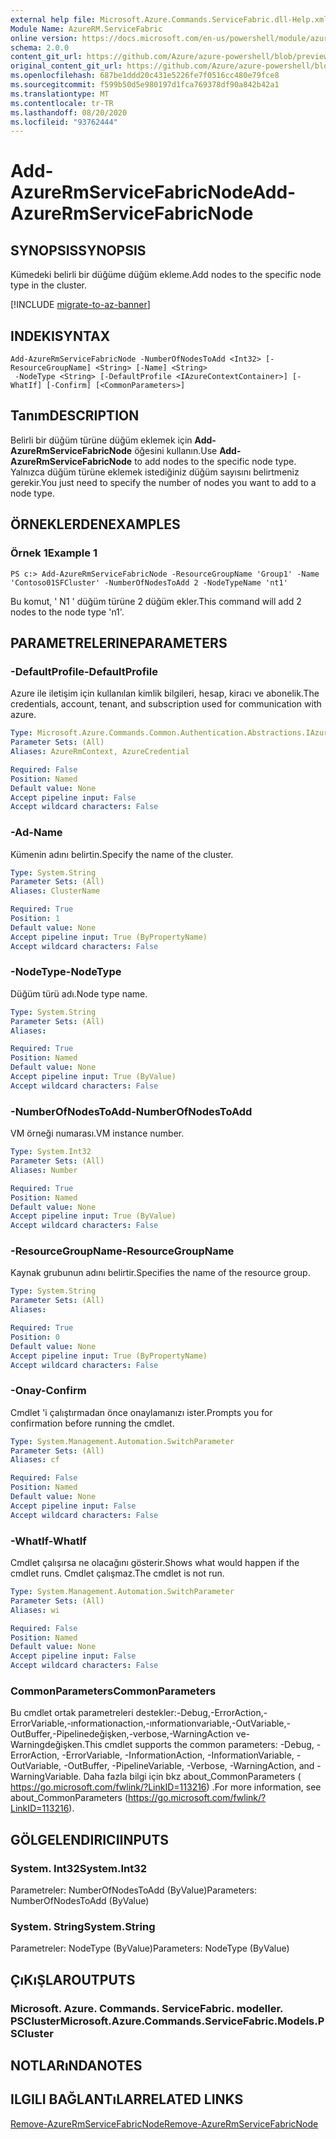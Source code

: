 ```yaml
---
external help file: Microsoft.Azure.Commands.ServiceFabric.dll-Help.xml
Module Name: AzureRM.ServiceFabric
online version: https://docs.microsoft.com/en-us/powershell/module/azurerm.servicefabric/add-azurermservicefabricnode
schema: 2.0.0
content_git_url: https://github.com/Azure/azure-powershell/blob/preview/src/ResourceManager/ServiceFabric/Commands.ServiceFabric/help/Add-AzureRmServiceFabricNode.md
original_content_git_url: https://github.com/Azure/azure-powershell/blob/preview/src/ResourceManager/ServiceFabric/Commands.ServiceFabric/help/Add-AzureRmServiceFabricNode.md
ms.openlocfilehash: 687be1ddd20c431e5226fe7f0516cc480e79fce8
ms.sourcegitcommit: f599b50d5e980197d1fca769378df90a842b42a1
ms.translationtype: MT
ms.contentlocale: tr-TR
ms.lasthandoff: 08/20/2020
ms.locfileid: "93762444"
---
```

# <span data-ttu-id="788ed-101">Add-AzureRmServiceFabricNode</span><span class="sxs-lookup"><span data-stu-id="788ed-101">Add-AzureRmServiceFabricNode</span></span>

## <span data-ttu-id="788ed-102">SYNOPSIS</span><span class="sxs-lookup"><span data-stu-id="788ed-102">SYNOPSIS</span></span>
<span data-ttu-id="788ed-103">Kümedeki belirli bir düğüme düğüm ekleme.</span><span class="sxs-lookup"><span data-stu-id="788ed-103">Add nodes to the specific node type in the cluster.</span></span>

[!INCLUDE [migrate-to-az-banner](../../includes/migrate-to-az-banner.md)]

## <span data-ttu-id="788ed-104">INDEKI</span><span class="sxs-lookup"><span data-stu-id="788ed-104">SYNTAX</span></span>

```
Add-AzureRmServiceFabricNode -NumberOfNodesToAdd <Int32> [-ResourceGroupName] <String> [-Name] <String>
 -NodeType <String> [-DefaultProfile <IAzureContextContainer>] [-WhatIf] [-Confirm] [<CommonParameters>]
```

## <span data-ttu-id="788ed-105">Tanım</span><span class="sxs-lookup"><span data-stu-id="788ed-105">DESCRIPTION</span></span>
<span data-ttu-id="788ed-106">Belirli bir düğüm türüne düğüm eklemek için **Add-AzureRmServiceFabricNode** öğesini kullanın.</span><span class="sxs-lookup"><span data-stu-id="788ed-106">Use **Add-AzureRmServiceFabricNode** to add nodes to the specific node type.</span></span> <span data-ttu-id="788ed-107">Yalnızca düğüm türüne eklemek istediğiniz düğüm sayısını belirtmeniz gerekir.</span><span class="sxs-lookup"><span data-stu-id="788ed-107">You just need to specify the number of nodes you want to add to a node type.</span></span>

## <span data-ttu-id="788ed-108">ÖRNEKLERDEN</span><span class="sxs-lookup"><span data-stu-id="788ed-108">EXAMPLES</span></span>

### <span data-ttu-id="788ed-109">Örnek 1</span><span class="sxs-lookup"><span data-stu-id="788ed-109">Example 1</span></span>
```
PS c:> Add-AzureRmServiceFabricNode -ResourceGroupName 'Group1' -Name 'Contoso01SFCluster' -NumberOfNodesToAdd 2 -NodeTypeName 'nt1'
```

<span data-ttu-id="788ed-110">Bu komut, ' N1 ' düğüm türüne 2 düğüm ekler.</span><span class="sxs-lookup"><span data-stu-id="788ed-110">This command will add 2 nodes to the node type 'n1'.</span></span>

## <span data-ttu-id="788ed-111">PARAMETRELERINE</span><span class="sxs-lookup"><span data-stu-id="788ed-111">PARAMETERS</span></span>

### <span data-ttu-id="788ed-112">-DefaultProfile</span><span class="sxs-lookup"><span data-stu-id="788ed-112">-DefaultProfile</span></span>
<span data-ttu-id="788ed-113">Azure ile iletişim için kullanılan kimlik bilgileri, hesap, kiracı ve abonelik.</span><span class="sxs-lookup"><span data-stu-id="788ed-113">The credentials, account, tenant, and subscription used for communication with azure.</span></span>

```yaml
Type: Microsoft.Azure.Commands.Common.Authentication.Abstractions.IAzureContextContainer
Parameter Sets: (All)
Aliases: AzureRmContext, AzureCredential

Required: False
Position: Named
Default value: None
Accept pipeline input: False
Accept wildcard characters: False
```

### <span data-ttu-id="788ed-114">-Ad</span><span class="sxs-lookup"><span data-stu-id="788ed-114">-Name</span></span>
<span data-ttu-id="788ed-115">Kümenin adını belirtin.</span><span class="sxs-lookup"><span data-stu-id="788ed-115">Specify the name of the cluster.</span></span>

```yaml
Type: System.String
Parameter Sets: (All)
Aliases: ClusterName

Required: True
Position: 1
Default value: None
Accept pipeline input: True (ByPropertyName)
Accept wildcard characters: False
```

### <span data-ttu-id="788ed-116">-NodeType</span><span class="sxs-lookup"><span data-stu-id="788ed-116">-NodeType</span></span>
<span data-ttu-id="788ed-117">Düğüm türü adı.</span><span class="sxs-lookup"><span data-stu-id="788ed-117">Node type name.</span></span>

```yaml
Type: System.String
Parameter Sets: (All)
Aliases:

Required: True
Position: Named
Default value: None
Accept pipeline input: True (ByValue)
Accept wildcard characters: False
```

### <span data-ttu-id="788ed-118">-NumberOfNodesToAdd</span><span class="sxs-lookup"><span data-stu-id="788ed-118">-NumberOfNodesToAdd</span></span>
<span data-ttu-id="788ed-119">VM örneği numarası.</span><span class="sxs-lookup"><span data-stu-id="788ed-119">VM instance number.</span></span>

```yaml
Type: System.Int32
Parameter Sets: (All)
Aliases: Number

Required: True
Position: Named
Default value: None
Accept pipeline input: True (ByValue)
Accept wildcard characters: False
```

### <span data-ttu-id="788ed-120">-ResourceGroupName</span><span class="sxs-lookup"><span data-stu-id="788ed-120">-ResourceGroupName</span></span>
<span data-ttu-id="788ed-121">Kaynak grubunun adını belirtir.</span><span class="sxs-lookup"><span data-stu-id="788ed-121">Specifies the name of the resource group.</span></span>

```yaml
Type: System.String
Parameter Sets: (All)
Aliases:

Required: True
Position: 0
Default value: None
Accept pipeline input: True (ByPropertyName)
Accept wildcard characters: False
```

### <span data-ttu-id="788ed-122">-Onay</span><span class="sxs-lookup"><span data-stu-id="788ed-122">-Confirm</span></span>
<span data-ttu-id="788ed-123">Cmdlet 'i çalıştırmadan önce onaylamanızı ister.</span><span class="sxs-lookup"><span data-stu-id="788ed-123">Prompts you for confirmation before running the cmdlet.</span></span>

```yaml
Type: System.Management.Automation.SwitchParameter
Parameter Sets: (All)
Aliases: cf

Required: False
Position: Named
Default value: None
Accept pipeline input: False
Accept wildcard characters: False
```

### <span data-ttu-id="788ed-124">-WhatIf</span><span class="sxs-lookup"><span data-stu-id="788ed-124">-WhatIf</span></span>
<span data-ttu-id="788ed-125">Cmdlet çalışırsa ne olacağını gösterir.</span><span class="sxs-lookup"><span data-stu-id="788ed-125">Shows what would happen if the cmdlet runs.</span></span> <span data-ttu-id="788ed-126">Cmdlet çalışmaz.</span><span class="sxs-lookup"><span data-stu-id="788ed-126">The cmdlet is not run.</span></span>

```yaml
Type: System.Management.Automation.SwitchParameter
Parameter Sets: (All)
Aliases: wi

Required: False
Position: Named
Default value: None
Accept pipeline input: False
Accept wildcard characters: False
```

### <span data-ttu-id="788ed-127">CommonParameters</span><span class="sxs-lookup"><span data-stu-id="788ed-127">CommonParameters</span></span>
<span data-ttu-id="788ed-128">Bu cmdlet ortak parametreleri destekler:-Debug,-ErrorAction,-ErrorVariable,-ınformationaction,-ınformationvariable,-OutVariable,-OutBuffer,-Pipelinedeğişken,-verbose,-WarningAction ve-Warningdeğişken.</span><span class="sxs-lookup"><span data-stu-id="788ed-128">This cmdlet supports the common parameters: -Debug, -ErrorAction, -ErrorVariable, -InformationAction, -InformationVariable, -OutVariable, -OutBuffer, -PipelineVariable, -Verbose, -WarningAction, and -WarningVariable.</span></span> <span data-ttu-id="788ed-129">Daha fazla bilgi için bkz about_CommonParameters ( https://go.microsoft.com/fwlink/?LinkID=113216) .</span><span class="sxs-lookup"><span data-stu-id="788ed-129">For more information, see about_CommonParameters (https://go.microsoft.com/fwlink/?LinkID=113216).</span></span>

## <span data-ttu-id="788ed-130">GÖLGELENDIRICI</span><span class="sxs-lookup"><span data-stu-id="788ed-130">INPUTS</span></span>

### <span data-ttu-id="788ed-131">System. Int32</span><span class="sxs-lookup"><span data-stu-id="788ed-131">System.Int32</span></span>
<span data-ttu-id="788ed-132">Parametreler: NumberOfNodesToAdd (ByValue)</span><span class="sxs-lookup"><span data-stu-id="788ed-132">Parameters: NumberOfNodesToAdd (ByValue)</span></span>

### <span data-ttu-id="788ed-133">System. String</span><span class="sxs-lookup"><span data-stu-id="788ed-133">System.String</span></span>
<span data-ttu-id="788ed-134">Parametreler: NodeType (ByValue)</span><span class="sxs-lookup"><span data-stu-id="788ed-134">Parameters: NodeType (ByValue)</span></span>

## <span data-ttu-id="788ed-135">ÇıKıŞLAR</span><span class="sxs-lookup"><span data-stu-id="788ed-135">OUTPUTS</span></span>

### <span data-ttu-id="788ed-136">Microsoft. Azure. Commands. ServiceFabric. modeller. PSCluster</span><span class="sxs-lookup"><span data-stu-id="788ed-136">Microsoft.Azure.Commands.ServiceFabric.Models.PSCluster</span></span>

## <span data-ttu-id="788ed-137">NOTLARıNDA</span><span class="sxs-lookup"><span data-stu-id="788ed-137">NOTES</span></span>

## <span data-ttu-id="788ed-138">ILGILI BAĞLANTıLAR</span><span class="sxs-lookup"><span data-stu-id="788ed-138">RELATED LINKS</span></span>

[<span data-ttu-id="788ed-139">Remove-AzureRmServiceFabricNode</span><span class="sxs-lookup"><span data-stu-id="788ed-139">Remove-AzureRmServiceFabricNode</span></span>](./Remove-AzureRmServiceFabricNode.md)
